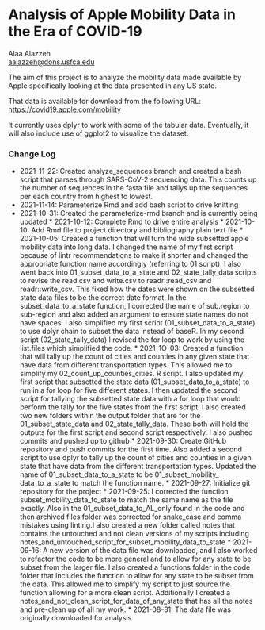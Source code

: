 # Analysis of Apple Mobility Data in the Era of COVID-19

Alaa Alazzeh  
aalazzeh@dons.usfca.edu  

The aim of this project is to analyze the mobility data made available by Apple
specifically looking at the data presented in any US state.

That data is available for download from the following URL:
https://covid19.apple.com/mobility

It currently uses dplyr to work with some of the tabular data. Eventually, it will also include use of ggplot2 to visualize the dataset.

### Change Log

* 2021-11-22: Created analyze_sequences branch and created a bash script that parses through SARS-CoV-2 sequencing data. This counts up the number of sequences in the fasta file and tallys up the sequences per each country from highest to lowest.
* 2021-11-14: Parameterize Rmd and add bash script to drive knitting
* 2021-10-31: Created the parameterize-rmd branch and is 
currently being updated * 2021-10-12: Complete Rmd to drive 
entire analysis * 2021-10-10: Add Rmd file to project directory 
and bibliography plain text file * 2021-10-05: Created a 
function that will turn the wide subsetted apple mobility data 
into long data. I changed the name of my first script because 
of lintr recommendations to make it shorter and changed the 
appropriate function name accordingly (referring to 01 script). 
I also went back into 01_subset_data_to_a_state and 
02_state_tally_data scripts to revise the read.csv and 
write.csv to readr::read_csv and readr::write_csv. This fixed 
how the dates were shown on the subsetted state data files to 
be the correct date format. In the subset_data_to_a_state 
function, I corrected the name of sub.region to sub-region and 
also added an argument to ensure state names do not have 
spaces. I also simplified my first script 
(01_subset_data_to_a_state) to use dplyr chain to subset the 
data instead of baseR. In my second script 
(02_state_tally_data) I revised the for loop to work by using 
the list.files which simplified the code. * 2021-1O-03: Created 
a function that will tally up the count of cities and counties 
in any given state that have data from different transportation 
types. This allowed me to simplify my 
02_count_up_counties_cities. R script. I also updated my first 
script that subsetted the state data 
(01_subset_data_to_a_state) to run in a for loop for five 
different states. I then updated the second script for tallying 
the subsetted state data with a for loop that would perform the 
tally for the five states from the first script. I also created 
two new folders within the output folder that are for the 
01_subset_state_data and 02_state_tally_data. These both will 
hold the outputs for the first script and second script 
respectively. I also pushed commits and pushed up to github * 
2021-09-30: Create GitHub repository and push commits for the 
first time. Also added a second script to use dplyr to tally up 
the count of cities and counties in a given state that have 
data from the different transportation types. Updated the name 
of 01_subset_data_to_a_state to be 01_subset_mobility_ 
data_to_a_state to match the function name. * 2021-09-27: 
Initialize git repository for the project * 2021-09-25: I 
corrected the function subset_mobility_data_to_state to match 
the same name as the file exactly. Also in the 
01_subset_data_to_AL_only found in the code and then archived 
files folder was corrected for snake_case and comma mistakes 
using linting.I also created a new folder called notes that 
contains the untouched and not clean versions of my scripts 
including 
notes_and_untouched_script_for_subset_mobility_data_to_state * 
2021-09-16: A new version of the data file was downloaded, and 
I also worked to refactor the code to be more general and to 
allow for any state to be subset from the larger file. I also 
created a functions folder in the code folder that includes the 
function to allow for any state to be subset from the data. 
This allowed me to simplify my script to just source the 
function allowing for a more clean script. Additionally I 
created a notes_and_not_clean_script_for_data_of_any_state that 
has all the notes and pre-clean up of all my work. * 
2021-08-31: The data file was originally downloaded for 
analysis.



